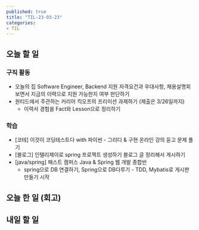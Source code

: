 ```yaml
---
published: true
title: "TIL-23-03-23"
categories: 
- TIL
---
```

## 오늘 할 일
### 구직  활동
* 오늘의 집 Software Engineer, Backend 지원 자격요건과 우대사항, 채용설명회 보면서 지금의 이력으로 지원 가능한지 여부 판단하기
* 원티드에서 주관하는 커리어 킥오프의 프리미션 과제하기 (제출은 3/26일까지)
  * 이력서 경험을 Fact와 Lesson으로 정리하기

### 학습
* [코테] 이것이 코딩테스트다 with 파이썬 - 그리디 & 구현 온라인 강의 듣고 문제 풀기
* [블로그] 인텔리제이로 spring 프로젝트 생성하기 블로그 글 정리해서 게시하기
* [java/spring] 패스트 캠퍼스 Java & Spring 웹 개발 종합반
  * spring으로 DB 연결하기, Spring으로 DB다루기 - TDD, Mybatis로 게시판 만들기 시작

## 오늘 한 일 (회고)

## 내일 할 일